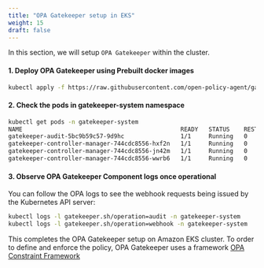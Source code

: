 ```yaml
---
title: "OPA Gatekeeper setup in EKS"
weight: 15
draft: false
---
```


In this section, we will setup `OPA Gatekeeper` within the cluster.

#### 1. Deploy OPA Gatekeeper using Prebuilt docker images
```bash
kubectl apply -f https://raw.githubusercontent.com/open-policy-agent/gatekeeper/release-3.3/deploy/gatekeeper.yaml

```

#### 2. Check the pods in gatekeeper-system namespace
```bash
kubectl get pods -n gatekeeper-system
NAME                                             READY   STATUS    RESTARTS   AGE
gatekeeper-audit-5bc9b59c57-9d9hc                1/1     Running   0          25s
gatekeeper-controller-manager-744cdc8556-hxf2n   1/1     Running   0          25s
gatekeeper-controller-manager-744cdc8556-jn42m   1/1     Running   0          25s
gatekeeper-controller-manager-744cdc8556-wwrb6   1/1     Running   0          25s

```


#### 3. Observe OPA Gatekeeper Component logs once operational

You can follow the OPA logs to see the webhook requests being issued by the Kubernetes API server:
```bash
kubectl logs -l gatekeeper.sh/operation=audit -n gatekeeper-system
kubectl logs -l gatekeeper.sh/operation=webhook -n gatekeeper-system

```

This completes the OPA Gatekeeper setup on Amazon EKS cluster. To order to define and enforce the policy, OPA Gatekeeper uses a framework [OPA Constraint Framework](https://github.com/open-policy-agent/frameworks/tree/master/constraint)
